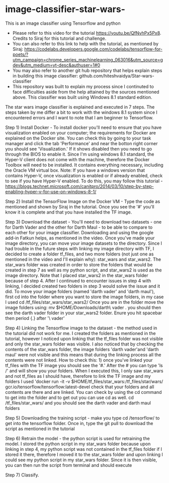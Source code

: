 # image-classifier-star-wars-
This is an image classifier using Tensorflow and python

- Please refer to this video for the tutorial https://youtu.be/QfNvhPx5Px8.  Credits to Siraj for this tutorial and challenge.
- You can also refer to this link to help with the tutorial, as mentioned by Siraj: https://codelabs.developers.google.com/codelabs/tensorflow-for-poets/?utm_campaign=chrome_series_machinelearning_063016&utm_source=gdev&utm_medium=yt-desc&authuser=1#0
- You may also refer to another git hub repository that helps explain steps in building this image classifier: github.com/hiteshvaidya/Star-wars-classifier
- This repository was built to explain my process since I continuted to face difficulties aside from the help attained by the sources mentioned above.  This classifier was built using Windows 8.1 standard edition.  

The star wars image classifier is explained and executed in 7 steps.  The steps taken by me differ a bit to work with the windows 8.1 system since I encountered errors and I want to note that I am beginner to Tensorflow.

Step 1) Install Docker - To install docker you'll need to ensure that you have visualization enabled on your computer; the requirements for Docker are explained on the Docker site.  You can check this by going to your task manager and click the tab 'Performance' and near the botton right corner you should see 'Visualization.'  If it shows disabled then you need to go through the BIOS to enable it.  Since I'm using windows 8.1 standard, the Hyper-V client does not come with the machine, therefore the Docker Toolbox will need to be installed.  It contains everything necessary, including the Oracle VM virtual box. Note: If you have a windows version that contains Hyper-V, once visualization is enabled or if already enabled, check to see if you have Hyper-V enabled.  To do this, you may follow this tutorial - https://blogs.technet.microsoft.com/canitpro/2014/03/10/step-by-step-enabling-hyper-v-for-use-on-windows-8-1/

Step 2) Install the TensorFlow Image on the Docker VM - Type the code as mentioned and shown by Siraj in the tutorial.  Once you see the '#' you'll know it is complete and that you have installed the TF image.

Step 3) Download the dataset - You'll need to download two datasets - one for Darth Vader and the other for Darth Maul - to be able to compare to each other for your image classifier.  Downloading and using the google add-in Fatkun helps, as mentioned in the video.  Once you've made your image directory, you can move your image datasets to the directory.  Since I had trouble in the future steps with linking my image directory with TF, I decided to create a folder tf_files, and two more folders (not just one as mentioned in the video and I'll explain why): star_wars and star_wars2.  The star_wars folder was created in order to store the folders that would be created in step 7 as well as my python script, and star_wars2 is used as the image directory. Note that I placed star_wars2 in the star_wars folder because of step 4.  After I continued to encounter issues in step 4 with linking, I decided created two folders in step 3 would solve the issue and it did. To move your image folders (named 'darth vader' and 'darth maul'), first cd into the folder where you want to store the image folders, in my case I used cd /tf_files/star_wars/star_wars2/ Once you are in the folder move the image folders using: 
mv $HOME/Downloads/darth\ vader . you should then see the darth vader folder in your star_wars2 folder.  Enure you hit spacebar then period {.} after '\ vader' 

Step 4) Linking the Tensorflow image to the dataset - the method used in the tutorial did not work for me.  I created the folders as mentioned in the tutorial, however I noticed upon linking that the tf_files folder was not visible and only the star_wars folder was visible.  I also noticed that by checking the contents of the star_wars folder, the image folders 'darth vader'and 'darth maul' were not visible and this means that during the linking process all the contents were not linked. How to check this: 1) once you've linked your tf_files with the TF image you should see the '#.' After the # you can type 'ls /' and will show you your folders.  When I executed this, I only saw star_wars and not tf_files as I should have, therefore to link the TF image and my folders I used 'docker run -it -v $HOME/tf_files/star_wars:/tf_files/star/wars/ gcr.io/tensorflow/tensorflow:latest-devel
check that your folders and all contents are there and are linked.  You can check by using the cd command to get into the folder and to get out you can use cd as well. cd /tf_files/star_wars/  and you should see the darth vader and darth maul folders

Step 5) Downloading the training script - make you type cd /tensorflow/ to get into the tensorflow folder.  Once in, type the git pull to download the script as mentioned in the tutorial

Step 6) Retrain the model - the python script is used for retraining the model.  I stored the python script in my star_wars folder because upon linking in step 4, my python script was not contained in the tf_files folder if I stored it there, therefore I moved it to the star_wars folder and upon linking I could see my python script in my star_wars folder.  Since it is then visible, you can then run the script from terminal and should execute

Step 7) Classify.
